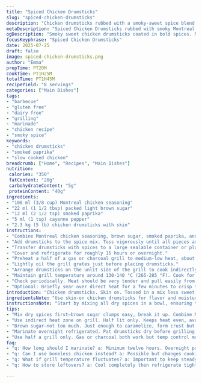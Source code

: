 ```yaml
---
title: "Spiced Chicken Drumsticks"
slug: "spiced-chicken-drumsticks"
description: "Chicken drumsticks rubbed with a smoky-sweet spice blend featuring Montreal chicken seasoning, brown sugar, cayenne pepper, and smoked paprika. Marinated overnight, slow-cooked on the grill at low heat until tender and falling off the bone. Serves eight with two drumsticks each. A simple, bold barbecue staple that's both gluten-free and dairy-free. Cooking temperature and timing adjusted for balance between smoke and doneness. Small heat kick, slightly sweet finish."
metaDescription: "Spiced Chicken Drumsticks rubbed with smoky Montreal seasoning, brown sugar, cayenne, smoked paprika. Marinated overnight, grilled low & slow for tender, juicy meat."
ogDescription: "Smoky sweet chicken drumsticks coated in bold spices. Marinate overnight. Grill indirect low heat. Tender, juicy, slight heat kick. Gluten and dairy free."
focusKeyphrase: "Spiced Chicken Drumsticks"
date: 2025-07-25
draft: false
image: spiced-chicken-drumsticks.png
author: "Emma"
prepTime: PT20M
cookTime: PT1H25M
totalTime: PT1H45M
recipeYield: "8 servings"
categories: ["Main Dishes"]
tags:
- "barbecue"
- "gluten free"
- "dairy free"
- "grilling"
- "marinade"
- "chicken recipe"
- "smoky spice"
keywords:
- "chicken drumsticks"
- "smoked paprika"
- "slow cooked chicken"
breadcrumb: ["Home", "Recipes", "Main Dishes"]
nutrition: 
 calories: "350"
 fatContent: "20g"
 carbohydrateContent: "5g"
 proteinContent: "40g"
ingredients:
- "100 ml (3/8 cup) Montreal chicken seasoning"
- "22 ml (1 1/2 tbsp) packed light brown sugar"
- "12 ml (2 1/2 tsp) smoked paprika"
- "5 ml (1 tsp) cayenne pepper"
- "2.3 kg (5 lb) chicken drumsticks with skin"
instructions:
- "Combine Montreal chicken seasoning, brown sugar, smoked paprika, and cayenne pepper in a large bowl. Mix thoroughly."
- "Add drumsticks to the spice mix. Toss vigorously until all pieces are evenly coated."
- "Transfer drumsticks with spices to a large sealable container or plastic bin if doubling."
- "Cover and refrigerate for roughly 15 hours or overnight."
- "Preheat a half of a gas or charcoal grill to medium-low heat, about 130 °C (265 °F)."
- "Lightly oil the grill grates just before placing drumsticks."
- "Arrange drumsticks on the unlit side of the grill to cook indirectly. Close the lid."
- "Maintain grill temperature around 130-140 °C (265-285 °F). Cook for about 1 hour 25 minutes."
- "Check periodically. Meat should be very tender and pull easily from the bone."
- "Optional: Briefly sear over direct heat for a few minutes to crisp the skin before serving."
introduction: "Chicken drumsticks. Skin on. Tossed in a mix less sweet, more smoky. Not just Montreal seasoning — add paprika and a kick of cayenne. Brown sugar tightens the crust. Marinate, no less than 12 hours. Patience. Once ready, grill on indirect heat. Slow cook. Smoke bites the meat. Juicy. Pull from the bone. Crispy skin if you want. Low and slow, not blazing flame. About 1 hour 25 minutes locked down with temp steady. Choose half a grill. Oil the grates, nothing sticks. The drumsticks soak up flavors overnight, tenderizing into something nearly fall-off-the-bone. It’s shortcuts avoided. Time invested. Simplicity here wears some attitude."
ingredientsNote: "Use skin-on chicken drumsticks for flavor and moisture retention. Montreal chicken seasoning provides a herby, garlicky base. Brown sugar adds caramelization without overpowering. Smoked paprika replaces the original creole spice, lending a warm smoky flavor. Cayenne pepper swaps for hot sauce, allowing consistent heat control and drier spice mix. Measure spices carefully — balance heat and sweet. Mix spices well before coating the meat. Large plastic bins work great for big batches. Refrigerate covered; overnight marination is best to allow flavors to penetrate deeply. This blend is free of gluten, dairy, and eggs. Adjust cayenne quantity if sensitive to spice. Drumsticks can be doubled or halved easily."
instructionsNote: "Start by mixing all dry spices in a bowl, ensuring they’re fully combined for an even crust. Add the drumsticks and toss in a large container to coat thoroughly. Marinate in the fridge for up to 15 hours. Heating the grill to medium-low indirectly prevents flare-ups and keeps the drumsticks moist. Use a half-lit grill — works for gas or charcoal — and oil the grates lightly for non-stick. Cook drumsticks on the unlit side, with lid closed, keeping temp around 130 °C. Check after an hour, then continue until the meat easily pulls from bone, about 85-90 minutes total. For crisp skin, finish with 2-3 minutes over direct heat but watch carefully to avoid burning."
tips:
- "Mix dry spices first—brown sugar clumps easy, break it up. Combine Montreal seasoning, smoked paprika, cayenne thoroughly. Dry mix—no lumps. Toss chicken in big bowl or plastic bin. Coat every piece evenly. Use skin-on drumsticks for moisture. Refrigerate covered at least 12 hours. Overnight best. Spices penetrate skin, meat tenderizes slow. Temperature control crucial. Grill too hot? Skin burns, meat tough. Aim steady 130 °C. That low heat melts fat, breaks collagen slowly."
- "Use indirect heat zone on grill. Half lit only. Keeps heat even, avoids flare-ups. Oil grill grates lightly before placing drumsticks. Prevents sticking, helps skin crisp at end. Close lid always. Keeps smoke inside. Adds smoky depth. Don’t rush. Cook about 1 hour 25 minutes, not less. Check tenderness with bone pull, not internal temp only. Meat should almost fall off bone. If skin not crisp, sear direct heat 2-3 mins max. Watch close — easy to burn fast here."
- "Brown sugar—not too much. Just enough to caramelize, form crust but not overpower. Too much sugar? Burns quicker. Smoked paprika adds warmth, slight smokiness replacing original creole spice. Cayenne replaces hot sauce here—drier, measured heat. Adjust cayenne if sensitive. Less spice for milder. Also saves stickiness of marinade—dry rub better for grilling indirect. Sealable container or large plastic bin best for mixing, keeps fridge space efficient. Avoid crowding chicken—coating uneven."
- "Marinate overnight refrigerated. Pat drumsticks dry before grilling. Moisture on skin can cause steaming not roasting. Helps achieve crispy skin at finish. Skip washing chicken after seasoning—spices penetrate best unwashed. Keep close watch last 5 minutes, skin sears quickly over direct heat. Too long? Bitter burnt taste. Charred bits ok here but avoid black ash. Rest cooked chicken before serving few minutes. Juices redistribute, meat stays moist. Avoid piercing while cooking to keep juices in."
- "Use half a grill only. Gas or charcoal both work but temp control more finicky with charcoal. Keep thermometer close to grill grate, near chicken level. Watch grill temp steadily about 130-140 °C. If temp spikes, adjust vents or flame down. Cooking low and slow breaks down collagen into gelatin, tenderizes meat slowly. High heat cooks faster but meat tougher, risk burnt crust. Large batches? Double ingredients, use bigger container but maintain same ratios carefully. Spice balance matters, no shortcuts."
faq:
- "q: How long should I marinate? a: Minimum twelve hours. Overnight preferred. Longer marinating lets spices soak in deeper. Not less than 12 or flavors stay surface level. Covered in fridge best to avoid drying or contamination. Don’t skip marinating if tender meat wanted."
- "q: Can I use boneless chicken instead? a: Possible but changes cooking time. Boneless cooks faster, less fat to keep moist. Might dry out on grill low and slow. Adjust time. Also less connective tissue to break down. Different texture. Skinless less flavor retention so adjust seasoning."
- "q: What if grill temperature fluctuates? a: Important to keep steady near 130 °C. If temp jumps higher, move drumsticks away from direct heat zone. Close lid to stabilize. Use vents to control airflow if charcoal grill. Sudden heat can burn spices, dry chicken. If temp drops too low, prolong cooking time. Patience pays off here more than speed."
- "q: How to store leftovers? a: Cool completely then refrigerate tight container. Keeps juices in. Eat within 3-4 days. Reheat low heat to avoid drying. Can freeze up to 2 months. Thaw overnight fridge. Avoid microwave if possible to keep texture. Use oven or grill to reheat gently."

---
```

